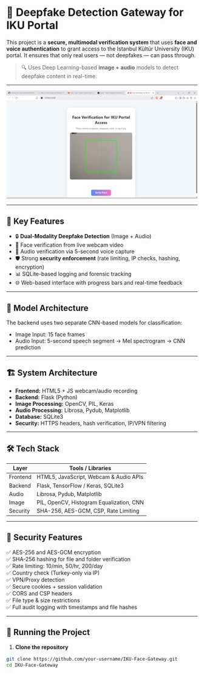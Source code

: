 # 🔐 Deepfake Detection Gateway for IKU Portal

This project is a **secure, multimodal verification system** that uses **face and voice authentication** to grant access to the Istanbul Kültür University (IKU) portal. It ensures that only real users — not deepfakes — can pass through.

> 🔍 Uses Deep Learning-based **image + audio** models to detect deepfake content in real-time.

---

![Dashboard Preview](dashboard.png)

---

## 🚀 Key Features

- 🔒 **Dual-Modality Deepfake Detection** (Image + Audio)
- 🎥 Face verification from live webcam video
- 🎤 Audio verification via 5-second voice capture
- 🛡️ Strong **security enforcement** (rate limiting, IP checks, hashing, encryption)
- 📊 SQLite-based logging and forensic tracking
- 🌐 Web-based interface with progress bars and real-time feedback

---

## 🧠 Model Architecture

The backend uses two separate CNN-based models for classification:


- Image Input: 15 face frames
- Audio Input: 5-second speech segment → Mel spectrogram → CNN prediction

---

## 🏗️ System Architecture

- **Frontend:** HTML5 + JS webcam/audio recording
- **Backend:** Flask (Python)
- **Image Processing:** OpenCV, PIL, Keras
- **Audio Processing:** Librosa, Pydub, Matplotlib
- **Database:** SQLite3
- **Security:** HTTPS headers, hash verification, IP/VPN filtering

---

## 🛠️ Tech Stack

| Layer       | Tools / Libraries                          |
|-------------|---------------------------------------------|
| Frontend    | HTML5, JavaScript, Webcam & Audio APIs     |
| Backend     | Flask, TensorFlow / Keras, SQLite3         |
| Audio       | Librosa, Pydub, Matplotlib                 |
| Image       | PIL, OpenCV, Histogram Equalization, CNN   |
| Security    | SHA-256, AES-GCM, CSP, Rate Limiting       |

---

## 🔐 Security Features

✅ AES-256 and AES-GCM encryption  
✅ SHA-256 hashing for file and folder verification  
✅ Rate limiting: 10/min, 50/hr, 200/day  
✅ Country check (Turkey-only via IP)  
✅ VPN/Proxy detection  
✅ Secure cookies + session validation  
✅ CORS and CSP headers  
✅ File type & size restrictions  
✅ Full audit logging with timestamps and file hashes

---

## 🧪 Running the Project

1. **Clone the repository**

```bash
git clone https://github.com/your-username/IKU-Face-Gateway.git
cd IKU-Face-Gateway

